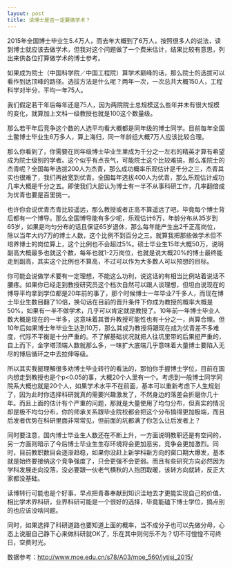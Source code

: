 ```yaml
---
layout: post
title: 读博士是否一定要做学术？
---
```


2015年全国博士毕业生5.4万人，而去年大概到了6万人，按照很多人的说法，读到博士就应该去做学术，但我对这个问题做了一个费米估计，结果比较有意思，列出来供各位打算做学术的博士参考。

如果成为院士（中国科学院／中国工程院）算学术巅峰的话，那么院士的选拔可以看作到达顶峰的路径。选拔方法是什么呢？两年一次，一次总共大概150人，工程科学对半分，平均一年75人。

我们假定若干年后每年还是75人，因为两院院士总规模这么些年并未有很大规模的变化，就算加上文科一级教授也就是100这个数量级。

那么若干年后竞争这个数的人选平均看大概都是同年级的博士同学。目前每年全国土鳖博士毕业生6万多人，算上海归，同一年龄组大概7万人应该比较合理。

那么你看到了，你需要在同年级博士毕业生里成为千分之一左右的精英才算有希望成为院士级别的学者。这个似乎有点丧气，可能院士这个比较难搞，那么准院士的杰青呢？全国每年选拔200人为杰青，那么成功概率乐观估计是千分之三，杰青其实也很难了，我们再放宽到优青。全国每年选拔400人为优青，那么乐观估计成功几率大概是千分之五。即使我们大胆认为博士有一半不从事科研工作，几率翻倍成为优青也要是百里挑一。

也许你会说优青杰青比较遥远，那么教授或者正高不算遥远了吧，毕竟每个博士背后都有一个博导。那么全国博导能有多少呢，乐观估计6万，年龄分布从35岁到65岁，如果是均匀分布的话且保证65岁退休，那么每年能产生出2千正高岗位，除以当年大约7万的博士人数，这个比例不到百分之三。就算我把那些做学术但不培养博士的岗位算上，这个比例也不会超过5%。硕士毕业生15年大概50万，说明副高大概最多也就这个数，每年也就1-2万岗位，也就是说大概20%的博士最终能走到副高，其实这个比例也不算高，不过可以作为大多数人可以预想的目标。

你可能会说做学术要有一定理想，不能这么功利，说这话的有相当比例站着说话不腰疼。如果你已经走到教授研究员这个档次自然可以跟人谈理想，但坦白说现在的博导平均拿到学位都是20年前的事了，那个时候博士一年毕业7千多人，而现在博士毕业生数目翻了10倍，换句话在目前的晋升条件下你成为教授的概率大概是50%，如果有一半不做学术，几乎可以肯定就是教授了。10年前一年博士毕业人数大概是现在的一半多，这意味着其晋升教授可能性也有十分之一，尚算合理。但10年后如果博士年毕业生达到10万，那么其成为教授将跟现在成为优青差不多难度，代际不平衡是十分严重的。不了解基础状况就把人往坑里带的后果挺严重的，自上而下，金字塔顶端人数就那么多，一味扩大底端几乎意味着大量博士要陷入无尽的博后循环之中去拉伸等级。

所以其实我挺理解很多劝博士毕业转行的看法的，那怕你手握博士学位，目前在国内想走到教授也是个p<0.05的事，大概20个人里有一个。考虑到一般博士同学同院系大概也就是20个人，如果学术水平不在前面，基本可以重新考虑下人生规划了，因为此时你选择科研就真的需要兴趣激发了，不然身边的落差会折磨你几十年。而且上面的估计有个严重的问题，那就是大量使用了均匀分布，但真实的情况却是极不均匀分布，你的师承关系跟毕业院校都会把这个分布搞得更加极端，而且后发者优势在科研里面非常常见，但前面的坑都满了你怎么让后发者上？

同时要注意，国内博士毕业生人数还在不断上升，一方面说明教职还是有空间的，另一方面则暗示了今后博士毕业生生存环境将会更加恶劣，竞争会更加激烈。同时，目前教职数目会逐渐趋稳，如果你没赶上新学科新方向的窗口期大爆发，基本就是始终要接纳这个竞争强度了，只会更强不会更弱。而且有些研究方向必然因为学科发展走向没落，没必要跟一伙老气横秋的人抱团取暖，该转方向就转，反正大家都没基础。

读博转行可能也是个好事，早点把青春奉献到知识洼地去才更能实现自己的价值，相比学术界科研，业界科研可能是一个很好的选择，毕竟能磕下博士学位，搞点别的也应该没啥问题。

同时，如果选择了科研道路也要知道上面的概率，当不成分子也可以先做分母，心态上说服自己静下心来做科研就OK了，乐在其中则何乐不为？切不可惶惶不可终日，空费时光。

数据参考：http://www.moe.edu.cn/s78/A03/moe_560/jytjsj_2015/
